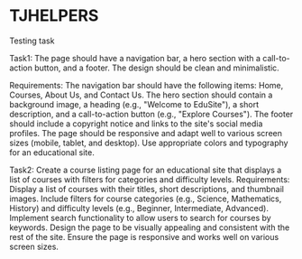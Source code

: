 # TJHELPERS
Testing task

Task1:
The page should have a navigation bar, a hero section with a call-to-action button, and a footer. The design should be clean and minimalistic.

Requirements:
The navigation bar should have the following items: Home, Courses, About Us, and Contact Us.
The hero section should contain a background image, a heading (e.g., "Welcome to EduSite"), a short description, and a call-to-action button (e.g., "Explore Courses").
The footer should include a copyright notice and links to the site's social media profiles.
The page should be responsive and adapt well to various screen sizes (mobile, tablet, and desktop).
Use appropriate colors and typography for an educational site.

Task2:
Create a course listing page for an educational site that displays a list of courses with filters for categories and difficulty levels. 
Requirements:
Display a list of courses with their titles, short descriptions, and thumbnail images.
Include filters for course categories (e.g., Science, Mathematics, History) and difficulty levels (e.g., Beginner, Intermediate, Advanced).
Implement search functionality to allow users to search for courses by keywords.
Design the page to be visually appealing and consistent with the rest of the site.
Ensure the page is responsive and works well on various screen sizes.

